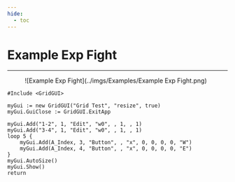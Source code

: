 ```yaml
---
hide:
  - toc
---
```

# Example Exp Fight

---
<figure markdown="1">
![Example Exp Fight](../imgs/Examples/Example Exp Fight.png) 
</figure>

```AutoHotkey
#Include <GridGUI>

myGui := new GridGUI("Grid Test", "resize", true)
myGui.GuiClose := GridGUI.ExitApp

myGui.Add("1-2", 1, "Edit", "w0", , 1, , 1)
myGui.Add("3-4", 1, "Edit", "w0", , 1, , 1)
loop 5 {
	myGui.Add(A_Index, 3, "Button", , "x", 0, 0, 0, 0, "W")
	myGui.Add(A_Index, 4, "Button", , "x", 0, 0, 0, 0, "E")
}
myGui.AutoSize()
myGui.Show()
return
```